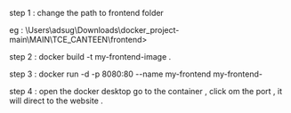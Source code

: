 step 1 : change the path to frontend folder

eg : \Users\adsug\Downloads\docker_project-main\MAIN\TCE_CANTEEN\frontend>

step 2 : docker build -t my-frontend-image .  

step 3  : docker run -d -p 8080:80 --name my-frontend my-frontend-

step 4 : open the docker desktop go to the container , click om the port , it will direct to the website .


